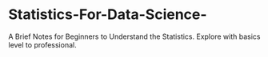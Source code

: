 # Statistics-For-Data-Science-
A Brief Notes for Beginners to Understand the Statistics.
Explore with basics level to professional.
